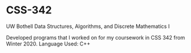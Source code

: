 # CSS-342
UW Bothell Data Structures, Algorithms, and Discrete Mathematics I

Developed programs that I worked on for my coursework in CSS 342 from Winter 2020.
Language Used: C++
